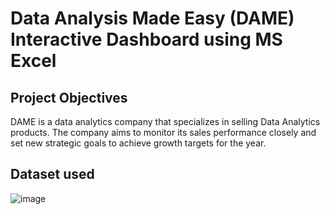 # Data Analysis Made Easy (DAME) Interactive Dashboard using MS Excel
## Project Objectives
DAME is a data analytics company that specializes in selling Data Analytics products. The company aims to monitor its sales performance closely and set new strategic goals to achieve growth targets for the year.

## Dataset used
![image](https://github.com/user-attachments/assets/645df87d-6b55-46c8-9e72-ec4dc291ccbf)

